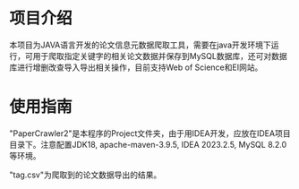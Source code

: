 # 项目介绍

本项目为JAVA语言开发的论文信息元数据爬取工具，需要在java开发环境下运行，可用于爬取指定关键字的相关论文数据并保存到MySQL数据库，还可对数据库进行增删改查导入导出相关操作，目前支持Web of Science和EI网站。

# 使用指南

"PaperCrawler2"是本程序的Project文件夹，由于用IDEA开发，应放在IDEA项目目录下。注意配置JDK18, apache-maven-3.9.5, IDEA 2023.2.5, MySQL 8.2.0等环境。

"tag.csv"为爬取到的论文数据导出的结果。
